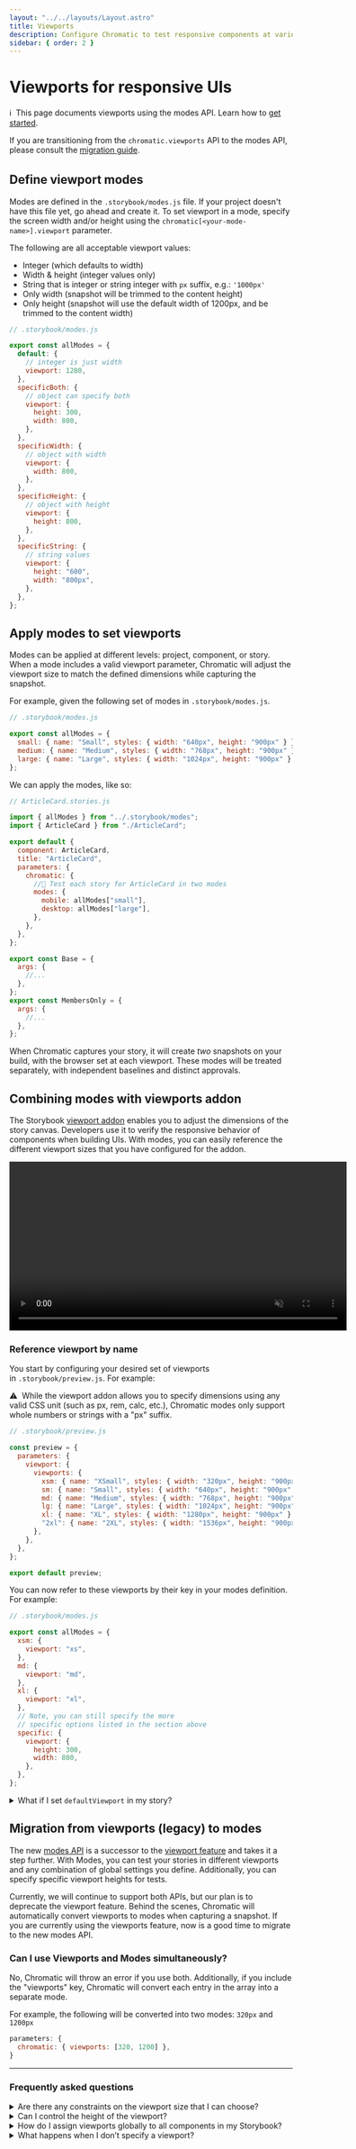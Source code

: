 ```yaml
---
layout: "../../layouts/Layout.astro"
title: Viewports
description: Configure Chromatic to test responsive components at various viewports
sidebar: { order: 2 }
---
```


# Viewports for responsive UIs

<div class="aside" style="margin-bottom: 2rem;">
<p>ℹ️&nbsp;&nbsp;This page documents viewports using the modes API. Learn how to <a href="/docs/modes">get started</a>.</p>

<p style="margin-bottom: 0;">If you are transitioning from the <code>chromatic.viewports</code> API to the modes API, please consult the <a href="#migration-from-viewports-legacy-to-modes">migration guide</a>.</p>
</div>

## Define viewport modes

Modes are defined in the `.storybook/modes.js` file. If your project doesn't have this file yet, go ahead and create it. To set viewport in a mode, specify the screen width and/or height using the `chromatic[<your-mode-name>].viewport` parameter.

The following are all acceptable viewport values:

- Integer (which defaults to width)
- Width & height (integer values only)
- String that is integer or string integer with `px` suffix, e.g.: `'1000px'`
- Only width (snapshot will be trimmed to the content height)
- Only height (snapshot will use the default width of 1200px, and be trimmed to the content width)

```jsx
// .storybook/modes.js

export const allModes = {
  default: {
    // integer is just width
    viewport: 1280,
  },
  specificBoth: {
    // object can specify both
    viewport: {
      height: 300,
      width: 800,
    },
  },
  specificWidth: {
    // object with width
    viewport: {
      width: 800,
    },
  },
  specificHeight: {
    // object with height
    viewport: {
      height: 800,
    },
  },
  specificString: {
    // string values
    viewport: {
      height: "600",
      width: "800px",
    },
  },
};
```

## Apply modes to set viewports

Modes can be applied at different levels: project, component, or story. When a mode includes a valid viewport parameter, Chromatic will adjust the viewport size to match the defined dimensions while capturing the snapshot.

For example, given the following set of modes in `.storybook/modes.js`.

```jsx
// .storybook/modes.js

export const allModes = {
  small: { name: "Small", styles: { width: "640px", height: "900px" } },
  medium: { name: "Medium", styles: { width: "768px", height: "900px" } },
  large: { name: "Large", styles: { width: "1024px", height: "900px" } },
};
```

We can apply the modes, like so:

```jsx
// ArticleCard.stories.js

import { allModes } from "../.storybook/modes";
import { ArticleCard } from "./ArticleCard";

export default {
  component: ArticleCard,
  title: "ArticleCard",
  parameters: {
    chromatic: {
      //🔶 Test each story for ArticleCard in two modes
      modes: {
        mobile: allModes["small"],
        desktop: allModes["large"],
      },
    },
  },
};

export const Base = {
  args: {
    //...
  },
};
export const MembersOnly = {
  args: {
    //...
  },
};
```

When Chromatic captures your story, it will create *two* snapshots on your build, with the browser set at each viewport. These modes will be treated separately, with independent baselines and distinct approvals.

## Combining modes with viewports addon

The Storybook [viewport addon](https://storybook.js.org/docs/react/essentials/viewport) enables you to adjust the dimensions of the story canvas. Developers use it to verify the responsive behavior of components when building UIs. With modes, you can easily reference the different viewport sizes that you have configured for the addon.

<video autoPlay muted playsInline loop width="600px" class="center">
  <source src="/docs/assets/addon-viewports-optimized.mp4" type="video/mp4" />
</video>

### Reference viewport by name

You start by configuring your desired set of viewports in `.storybook/preview.js`. For example:

<div class="aside">
⚠️&nbsp;&nbsp;While the viewport addon allows you to specify dimensions using any valid CSS unit (such as px, rem, calc, etc.), Chromatic modes only support whole numbers or strings with a "px" suffix.
</div>

```js
// .storybook/preview.js

const preview = {
  parameters: {
    viewport: {
      viewports: {
        xsm: { name: "XSmall", styles: { width: "320px", height: "900px" } },
        sm: { name: "Small", styles: { width: "640px", height: "900px" } },
        md: { name: "Medium", styles: { width: "768px", height: "900px" } },
        lg: { name: "Large", styles: { width: "1024px", height: "900px" } },
        xl: { name: "XL", styles: { width: "1280px", height: "900px" } },
        "2xl": { name: "2XL", styles: { width: "1536px", height: "900px" } },
      },
    },
  },
};

export default preview;
```

You can now refer to these viewports by their key in your modes definition. For example:

```jsx
// .storybook/modes.js

export const allModes = {
  xsm: {
    viewport: "xs",
  },
  md: {
    viewport: "md",
  },
  xl: {
    viewport: "xl",
  },
  // Note, you can still specify the more
  // specific options listed in the section above
  specific: {
    viewport: {
      height: 300,
      width: 800,
    },
  },
};
```

<details>
<summary>What if I set <code>defaultViewport</code> in my story?</summary>

You have the ability to configure the default viewport for stories at different levels: project, component, or story. This can be done by setting the `parameters.viewport` value. By adjusting this setting, you can control the dimensions of the story canvas when viewing it in the browser using Storybook.

However, it's important to note that when capturing snapshots, Chromatic will ignore `defaultViewport` and size the viewport based on the configuration within the mode.

In the example below, `MyStory` will use `md` viewport size when viewed in the browser. However, the two snapshots will use `lg` and `xl` viewport sizes respectively.

```jsx
// MyComponent.stories.jsx

import type { Meta, StoryObj } from '@storybook/react';
import { allModes } from '../.storybook/modes';
import { MyComponent } from './MyComponent';

const meta: Meta<typeof MyComponent> = {
  component: MyComponent,
  title: 'MyComponent',
};

export default meta;
type Story = StoryObj<typeof MyComponent>;

export const MyStory: Story = {
  parameters: {
    viewport: {
      defaultViewport: 'md',
    },
    chromatic: {
      modes: {
        lg: allModes['lg'],
        xl: allModes['xl'],
      },
    },
  },
};
```

</details>

## Migration from viewports (legacy) to modes

The new [modes API](/docs/modes) is a successor to the [viewport feature](/docs/legacy-viewports) and takes it a step further. With Modes, you can test your stories in different viewports and any combination of global settings you define. Additionally, you can specify specific viewport heights for tests.

Currently, we will continue to support both APIs, but our plan is to deprecate the viewport feature. Behind the scenes, Chromatic will automatically convert viewports to modes when capturing a snapshot. If you are currently using the viewports feature, now is a good time to migrate to the new modes API.

### Can I use Viewports and Modes simultaneously?

No, Chromatic will throw an error if you use both. Additionally, if you include the "viewports" key, Chromatic will convert each entry in the array into a separate mode.

For example, the following will be converted into two modes: `320px` and `1200px`

```jsx
parameters: {
  chromatic: { viewports: [320, 1200] },
}
```

---

### Frequently asked questions

<details>
<summary>Are there any constraints on the viewport size that I can choose?</summary>

A width or height can be any whole number between 200 and 2560 pixels. The maximum number of pixels per snapshot is 25,000,000.

</details>

<details>
<summary>Can I control the height of the viewport?</summary>

Yes, you can control the height using the `viewport.height` property.

If no height is specified, Chromatic will capture a snapshot based on the intrinsic height of the root container.

```jsx
// MyComponent.stories.js

import { MyComponent } from "./MyComponent";

export default {
  component: MyComponent,
  title: "MyComponent",
  parameters: {
    chromatic: {
      modes: {
        small: {
          viewport: {
            height: 300,
            width: 800,
          },
        },
      },
    },
  },
};
```

</details>

<details>
<summary>How do I assign viewports globally to all components in my Storybook?</summary>

We don’t recommend this in most cases because each viewport is treated independently and snapshots must be approved as such.

But if you really want to assign project level modes, you can do so by setting the `chromatic.modes` parameter in [`.storybook/preview.js`](https://storybook.js.org/docs/react/configure/overview#configure-story-rendering):

```jsx
// .storybook/preview.js

import { allModes } from "../.storybook/modes";

const preview = {
  parameters: {
    chromatic: {
      modes: {
        light: allModes["light"],
        dark: allModes["dark"],
      },
    },
  },
};

export default preview;
```

</details>

<details>
<summary>What happens when I don’t specify a viewport?</summary>

Chromatic defaults to a viewport of width 1200px and height 900px.

</details>
